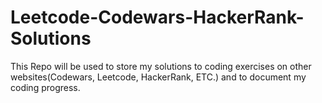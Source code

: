 # Leetcode-Codewars-HackerRank-Solutions

This Repo will be used to store my solutions to coding exercises on other websites(Codewars, Leetcode, HackerRank, ETC.) and to document my coding progress. 
